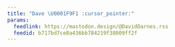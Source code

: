 ```yaml
---
title: "Dave \U0001F9F1 :cursor_pointer:"
params:
  feedlink: https://mastodon.design/@DavidDarnes.rss
  feedid: b717bd7ce8a436bb784219f38009ff2f
---
```

